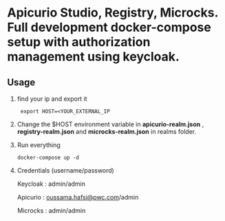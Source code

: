 # Apicurio Studio, Registry, Microcks. Full development docker-compose setup with authorization management using keycloak.


## Usage 

1. find your ip and export it

    ` export HOST=<YOUR_EXTERNAL_IP`
2. Change the $HOST environment variable in **apicurio-realm.json** ,  **registry-realm.json** and **microcks-realm.json** in realms folder.

3. Run everything 

    `docker-compose up -d`

4. Credentials (username/password)
    
    Keycloak : admin/admin

    Apicurio : oussama.hafsi@pwc.com/admin

    Microcks : admin/admin

